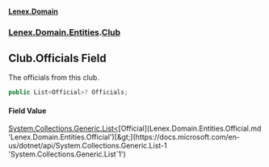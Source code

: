 #### [Lenex.Domain](index.md 'index')
### [Lenex.Domain.Entities](Lenex.Domain.Entities.md 'Lenex.Domain.Entities').[Club](Lenex.Domain.Entities.Club.md 'Lenex.Domain.Entities.Club')

## Club.Officials Field

The officials from this club.

```csharp
public List<Official>? Officials;
```

#### Field Value
[System.Collections.Generic.List&lt;](https://docs.microsoft.com/en-us/dotnet/api/System.Collections.Generic.List-1 'System.Collections.Generic.List`1')[Official](Lenex.Domain.Entities.Official.md 'Lenex.Domain.Entities.Official')[&gt;](https://docs.microsoft.com/en-us/dotnet/api/System.Collections.Generic.List-1 'System.Collections.Generic.List`1')
